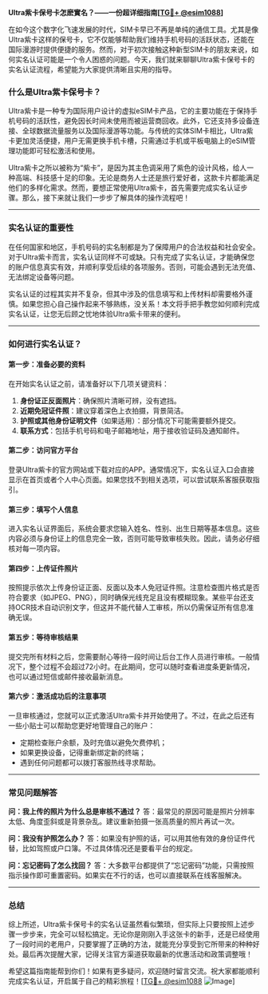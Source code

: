 **Ultra紫卡保号卡怎麽實名？——一份超详细指南[[TG💪+ @esim1088](https://t.me/s/esim1088)]**

在如今这个数字化飞速发展的时代，SIM卡早已不再是单纯的通信工具。尤其是像Ultra紫卡这样的保号卡，它不仅能够帮助我们维持手机号码的活跃状态，还能在国际漫游时提供便捷的服务。然而，对于初次接触这种新型SIM卡的朋友来说，如何实名认证可能是一个令人困惑的问题。今天，我们就来聊聊Ultra紫卡保号卡的实名认证流程，希望能为大家提供清晰且实用的指导。

### 什么是Ultra紫卡保号卡？

Ultra紫卡是一种专为国际用户设计的虚拟eSIM卡产品，它的主要功能在于保持手机号码的活跃性，避免因长时间未使用而被运营商回收。此外，它还支持多设备连接、全球数据流量服务以及国际漫游等功能。与传统的实体SIM卡相比，Ultra紫卡更加灵活便捷，用户无需更换手机卡槽，只需通过手机或平板电脑上的eSIM管理功能即可轻松激活和使用。

Ultra紫卡之所以被称为“紫卡”，是因为其主色调采用了紫色的设计风格，给人一种高端、科技感十足的印象。无论是商务人士还是旅行爱好者，这款卡片都能满足他们的多样化需求。然而，要想正常使用Ultra紫卡，首先需要完成实名认证步骤。那么，接下来就让我们一步步了解具体的操作流程吧！

---

### 实名认证的重要性

在任何国家和地区，手机号码的实名制都是为了保障用户的合法权益和社会安全。对于Ultra紫卡而言，实名认证同样不可或缺。只有完成了实名认证，才能确保您的账户信息真实有效，并顺利享受后续的各项服务。否则，可能会遇到无法充值、无法绑定设备等问题。

实名认证的过程其实并不复杂，但其中涉及的信息填写和上传材料却需要格外谨慎。如果您担心自己操作起来不够熟练，没关系！本文将手把手教您如何顺利完成实名认证，让您无后顾之忧地体验Ultra紫卡带来的便利。

---

### 如何进行实名认证？

#### 第一步：准备必要的资料
在开始实名认证之前，请准备好以下几项关键资料：
1. **身份证正反面照片**：确保照片清晰可辨，没有遮挡。
2. **近期免冠证件照**：建议穿着深色上衣拍摄，背景简洁。
3. **护照或其他身份证明文件**（如果适用）：部分情况下可能需要额外提交。
4. **联系方式**：包括手机号码和电子邮箱地址，用于接收验证码及通知邮件。

#### 第二步：访问官方平台
登录Ultra紫卡的官方网站或下载对应的APP。通常情况下，实名认证入口会直接显示在首页或者个人中心页面。如果您找不到相关选项，可以尝试联系客服获取指引。

#### 第三步：填写个人信息
进入实名认证界面后，系统会要求您输入姓名、性别、出生日期等基本信息。这些内容必须与身份证上的信息完全一致，否则可能导致审核失败。因此，请务必仔细核对每一项内容。

#### 第四步：上传证件照片
按照提示依次上传身份证正面、反面以及本人免冠证件照。注意检查图片格式是否符合要求（如JPEG、PNG），同时确保光线充足且没有模糊现象。某些平台还支持OCR技术自动识别文字，但这并不能代替人工审核，所以仍需保证所有信息准确无误。

#### 第五步：等待审核结果
提交完所有材料之后，您需要耐心等待一段时间让后台工作人员进行审核。一般情况下，整个过程不会超过72小时。在此期间，您可以随时查看进度条更新情况，也可以通过短信或邮件接收最新消息。

#### 第六步：激活成功后的注意事项
一旦审核通过，您就可以正式激活Ultra紫卡并开始使用了。不过，在此之后还有一些小贴士可以帮助您更好地管理自己的账户：
- 定期检查账户余额，及时充值以避免欠费停机；
- 如果更换设备，记得重新绑定新的终端；
- 遇到任何问题都可以拨打客服热线寻求帮助。

---

### 常见问题解答

**问：我上传的照片为什么总是审核不通过？**
答：最常见的原因可能是照片分辨率太低、角度歪斜或是背景杂乱。建议重新拍摄一张高质量的照片再试一次。

**问：我没有护照怎么办？**
答：如果没有护照的话，可以用其他有效的身份证件代替，比如驾照或户口簿。不过具体情况还是要看平台的规定。

**问：忘记密码了怎么找回？**
答：大多数平台都提供了“忘记密码”功能，只需按照指示操作即可重置密码。如果实在不行的话，也可以直接联系在线客服解决。

---

### 总结

综上所述，Ultra紫卡保号卡的实名认证虽然看似繁琐，但实际上只要按照上述步骤一步步来，完全可以轻松搞定。无论你是刚刚入手这张卡的新手，还是已经使用了一段时间的老用户，只要掌握了正确的方法，就能充分享受到它所带来的种种好处。最后再次提醒大家，记得关注官方渠道获取最新的优惠活动和政策调整哦！

希望这篇指南能帮到你们！如果有更多疑问，欢迎随时留言交流。祝大家都能顺利完成实名认证，开启属于自己的精彩旅程！[[TG💪+ @esim1088](https://t.me/s/esim1088) ![Image](https://i.postimg.cc/4NQfJmqS/Snipaste-2025-05-13-00-14-12.png)]